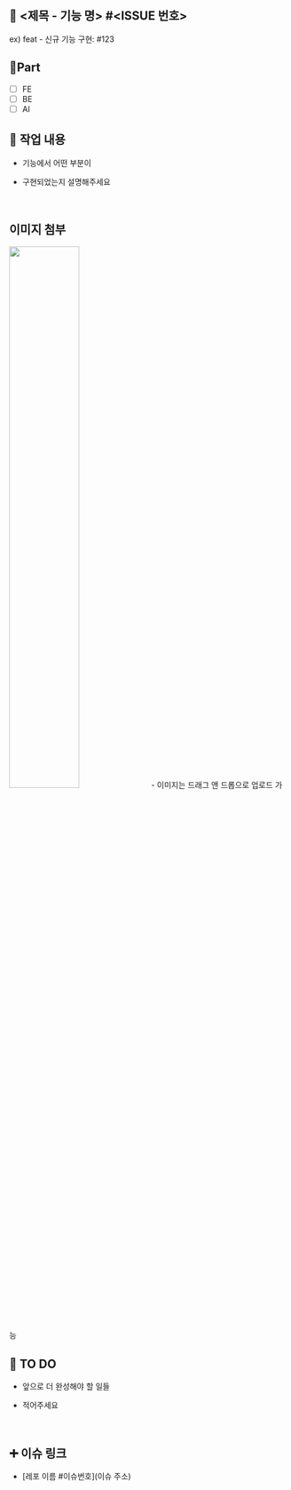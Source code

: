 ## 🎨 <제목 - 기능 명> #<ISSUE 번호>
  ex) feat - 신규 기능 구현: #123 

## 🔘Part

- [ ] FE
- [ ] BE
- [ ] AI
  <br/>

## 🔎 작업 내용

- 기능에서 어떤 부분이

- 구현되었는지 설명해주세요

  <br/>

## 이미지 첨부

<img src="파일주소" width="50%" height="50%"/>
- 이미지는 드래그 앤 드롭으로 업로드 가능
<br/>

## 🔧 TO DO

- 앞으로 더 완성해야 할 일들

- 적어주세요

  <br/>

## ➕ 이슈 링크

- [레포 이름 #이슈번호](이슈 주소)

<br/>
